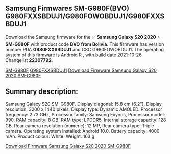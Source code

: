 <h2>Samsung Firmwares SM-G980F(BVO) G980FXXSBDUJ1/G980FOWOBDUJ1/G980FXXSBDUJ1</h2>
Download the Samsung firmware for the ✅ <strong>Samsung Galaxy S20 2020 </strong> ⭐ <strong>SM-G980F</strong> with product code <strong>BVO</strong> <strong> from Bolivia</strong>. This firmware has version number PDA <strong>G980FXXSBDUJ1</strong> and CSC G980FOWOBDUJ1. The operating system of this firmware is Android R , with build date 2021-10-26. Changelist <strong>22307792</strong>.


[SM-G980F](https://samfirm.shop/samsung/model/SM-G980F)
[G980FXXSBDUJ1](https://samfirm.shop/samsung/pda/G980FXXSBDUJ1)
[Download Firmware Samsung Galaxy S20 2020 SM-G980F](https://samfirm.shop/samsung/firmware/468201)
<h2>Summary description:</h2>
<p>Samsung Galaxy S20 SM-G980F. Display diagonal: 15.8 cm (6.2"), Display resolution: 3200 x 1440 pixels, Display type: Dynamic AMOLED. Processor frequency: 2.73 GHz, Processor family: Samsung Exynos, Processor model: 990. RAM capacity: 8 GB, RAM type: LPDDR5, Internal storage capacity: 128 GB. Rear camera resolution (numeric): 12 MP, Rear camera type: Triple camera. Operating system installed: Android 10.0. Battery capacity: 4000 mAh. Product colour: White. Weight: 163 g</p>


[Download Firmware Samsung Galaxy S20 2020 SM-G980F](https://samfirm.shop/samsung/firmware/468201)
